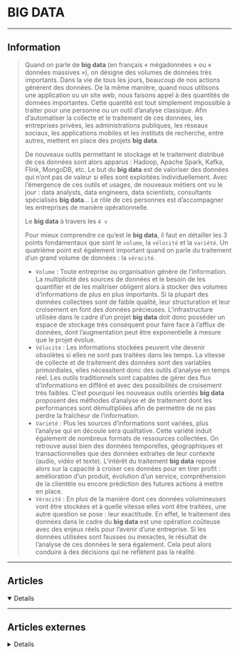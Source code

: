 # BIG DATA
---

## <i class="fa-solid fa-hashtag"></i> Information



> <i class="fa-solid fa-quote-left"></i> Quand on parle de **big data** (en français « mégadonnées » ou « données massives »), on désigne des volumes de données très importants. Dans la vie de tous les jours, beaucoup de nos actions génèrent des données. De la même manière, quand nous utilisons une application ou un site web, nous faisons appel à des quantités de données importantes. Cette quantité est tout simplement impossible à traiter pour une personne ou un outil d’analyse classique. Afin d’automatiser la collecte et le traitement de ces données, les entreprises privées, les administrations publiques, les réseaux sociaux, les applications mobiles et les instituts de recherche, entre autres, mettent en place des projets **big data**.
>
> De nouveaux outils permettant le stockage et le traitement distribué de ces données sont alors apparus :  Hadoop, Apache Spark, Kafka, Flink, MongoDB, etc. Le but du **big data** est de valoriser des données qui n’ont pas de valeur si elles sont exploitées individuellement. Avec l’émergence de ces outils et usages, de nouveaux métiers ont vu le jour : data analysts, data engineers, data scientists, consultants spécialisés **big data**... Le rôle de ces personnes est d’accompagner les entreprises de manière opérationnelle.
> 
> Le **big data** à travers les `4 v`
>
> Pour mieux comprendre ce qu’est le **big data**, il faut en détailler les 3 points fondamentaux que sont le `volume`, la `vélocité` et la `variété`. Un quatrième point est également important quand on parle du traitement d’un grand volume de données : la `véracité`.
>
> - `Volume` : Toute entreprise ou organisation génère de l’information. La multiplicité des sources de données et le besoin de les quantifier et de les maîtriser obligent alors à stocker des volumes d’informations de plus en plus importants. Si la plupart des données collectées sont de faible qualité, leur structuration et leur croisement en font des données précieuses. L’infrastructure utilisée dans le cadre d’un projet **big data** doit donc posséder un espace de stockage très conséquent pour faire face à l’afflux de données, dont l’augmentation peut être exponentielle à mesure que le projet évolue.
> - `Vélocité` : Les informations stockées peuvent vite devenir obsolètes si elles ne sont pas traitées dans les temps. La vitesse de collecte et de traitement des données sont des variables primordiales, elles nécessitent donc des outils d’analyse en temps réel. Les outils traditionnels sont capables de gérer des flux d’informations en différé et avec des possibilités de croisement très faibles. C’est pourquoi les nouveaux outils orientés **big data** proposent des méthodes d’analyse et de traitement dont les performances sont démultipliées afin de permettre de ne pas perdre la fraîcheur de l’information.
> - `Variété` : Plus les sources d’informations sont variées, plus l’analyse qui en découle sera qualitative. Cette variété induit également de nombreux formats de ressources collectées. On retrouve aussi bien des données temporelles, géographiques et transactionnelles que des données extraites de leur contexte (audio, vidéo et texte). L’intérêt du traitement **big data** repose alors sur la capacité à croiser ces données pour en tirer profit : amélioration d’un produit, évolution d’un service, compréhension de la clientèle ou encore prédiction des futures actions à mettre en place.
> - `Véracité` : En plus de la manière dont ces données volumineuses vont être stockées et à quelle vitesse elles vont être traitées, une autre question se pose : leur exactitude. En effet, le traitement des données dans le cadre du **big data** est une opération coûteuse avec des enjeux réels pour l’avenir d’une entreprise. Si les données utilisées sont fausses ou inexactes, le résultat de l’analyse de ces données le sera également. Cela peut alors conduire à des décisions qui ne reflètent pas la réalité. <i class="fa-solid fa-quote-left fa-rotate-180"></i>

---

## <i class="fa-regular fa-newspaper"></i> Articles

<details open>

</details>

---

## <i class="fa-solid fa-glasses"></i> Articles externes

<details>

- [Qu’est-ce que le big data ?](https://www.ovhcloud.com/fr/public-cloud/big-data-definition/)
- [Big Data : définition, technologies, utilisations, formations](https://datascientest.com/big-data-tout-savoir)
- [Définition : Qu’est-ce que le Big Data ?](https://www.lebigdata.fr/definition-big-data)
- [Qu’est-ce que le Big Data ?](https://www.oracle.com/fr/big-data/what-is-big-data/)
- [Building Data Platforms — The ETL bias](/bigdata/temp01)
- [10 Robust Enterprise-Grade ELT Tools To Collect Loads of Data](https://dzone.com/articles/10-robust-enterprise-grade-elt-tools-to-collect-lo)
- [Big-Data Project Guidelines](https://dzone.com/articles/bigdata-projects-guidelines)
- [Bonnes pratiques pour votre stratégie en matière de Big Data](https://blog.ostraca.fr/bonnes-pratiques-pour-votre-strategie-en-matiere-de-big-data/)
- [Build a Plagiarism Checker Using Machine Learning](https://dzone.com/articles/build-a-plagiarism-checker-using-machine-learning)
- [Cloud Data Warehouse Comparison: Redshift vs. BigQuery vs. Azure vs. Snowflake for Real-Time Workloads](https://dzone.com/articles/cloud-data-warehouse-comparison-redshift-vs-bigque)
- [Complete Guide to Predictive Analytics and Big Data Analytics](https://dzone.com/articles/complete-guide-to-predictive-analytics-and-big-dat)
- [How to clean quantitative user data — a visual guide](https://uxdesign.cc/how-to-clean-quantitative-user-data-a-visual-guide-854ef1f5705d)
- [How to design a system to scale to your first 100 million users](https://levelup.gitconnected.com/how-to-design-a-system-to-scale-to-your-first-100-million-users-4450a2f9703d)
- [Interactive Exploratory Data Analysis](https://towardsdatascience.com/interactive-exploratory-data-analysis-259e62fed295)
- [Les six V du Big Data : exploitez pleinement votre base de données](https://blog.ostraca.fr/les-six-v-du-big-data-exploitez-pleinement-votre-base-de-donnees/)
- [The Beginner’s Guide to the Modern Data Stack](https://towardsdatascience.com/the-beginners-guide-to-the-modern-data-stack-d1c54bd1793e)
- [Big data avec awk](https://connect.ed-diamond.com/GNU-Linux-Magazine/glmf-220/big-data-avec-awk)

</details>
